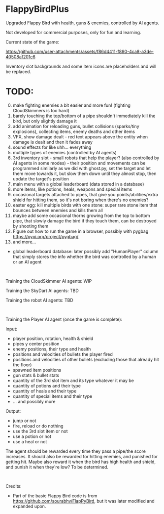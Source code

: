 # FlappyBirdPlus
Upgraded Flappy Bird with health, guns & enemies, controlled by AI agents.

Not developed for commercial purposes, only for fun and learning.

Current state of the game:


https://github.com/user-attachments/assets/f86d4411-f890-4ca8-a3de-40508af201c6


Inventory slot backgrounds and some item icons are placeholders and will be replaced.

# TODO:
0. make fighting enemies a bit easier and more fun! (fighting CloudSkimmers is too hard)
1. barely touching the top/bottom of a pipe shouldn't immediately kill the bird, but only slightly damage it
2. add animation for reloading guns, bullet collisions (sparks/tiny explosions), collecting items, enemy deaths and other items 
3. VFX, show damage dealt - red text appears above the entity when damage is dealt and then it fades away
4. sound effects for like uhh... everything
5. multiple types of enemies (controlled by AI agents)
6. 3rd inventory slot - small robots that help the player? (also controlled by AI agents in some modes) - their position and movements can be programmed similarly
    as we did with ghost.py, set the target and let them move towards it, but slow them down until they almost stop, then update the target's position
7. main menu with a global leaderboard (data stored in a database)
8. more items, like potions, heals, weapons and special items
9. occasional targets attached to pipes, that give you points/abilities/extra shield for hitting them, so it's not boring when there's no enemies?
10. easter egg: kill multiple birds with one stone: super rare stone item that bounces between enemies and kills them all
11. maybe add some occasional thorns growing from the top to bottom pipe, that slowly damage the bird if they touch them, can be destroyed by shooting them
12. Figure out how to run the game in a browser, possibly with pygbag https://pypi.org/project/pygbag/
13. and more... 

- global leaderboard database: later possibly add "HumanPlayer" column that simply stores the info whether the bird was controlled by a human or an AI agent

<br/>

Training the CloudSkimmer AI agents: WIP

Training the SkyDart AI agents: TBD

Training the robot AI agents: TBD

<br/>

Training the Player AI agent (once the game is complete):

Input:
 - player position, rotation, health & shield
 - pipes y center position
 - enemy positions, their type and health
 - positions and velocities of bullets the player fired
 - positions and velocities of other bullets (excluding those that already hit the floor)
 - spawned item positions
 - gun stats & bullet stats
 - quantity of the 3rd slot item and its type whatever it may be
 - quantity of potions and their type
 - quantity of heals and their type
 - quantity of special items and their type
 - ... and possibly more

Output:
 - jump or not
 - fire, reload or do nothing
 - use the 3rd slot item or not
 - use a potion or not
 - use a heal or not

The agent should be rewarded every time they pass a pipe/the score increases.
It should also be rewarded for hitting enemies, and punished for getting hit.
Maybe also reward it when the bird has high health and shield, and punish it when they're low?
To be determined.

<br/>

Credits:
 - Part of the basic Flappy Bird code is from https://github.com/sourabhv/FlapPyBird, but it was later modified and expanded upon.
